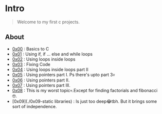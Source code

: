 # Intro

>Welcome to my first c projects.

## About

- [0x00](./0x00-hello_world) : Basics to C<br>
- [0x01](./0x01-variables_if_else_while) : Using if, if ... else and while loops<br>
- [0x02](./0x02-functions_nested_loops) : Using loops inside loops<br>
- [0x03](./0x03-debugging) : Fixing Code<br>
- [0x04](./0x04-more_functions_nested_loops) : Using loops inside loops part II<br>
- [0x05](./0x05-pointers_arrays_strings) : Using pointers part I. Ps there's upto part 3💀<br>
- [0x06](./0x06-pointers_arrays_strings) : Using pointers part II.<br>
- [0x07](./0x07-pointers_arrays_strings) : Using pointers part III. <br>
- [0x08](./0x08-recursion) : This is my worst topic💀.Except for finding factorials and fibonacci🤓. <br>
- [0x09](./0x09-static libraries) : Is just too deep😂tbh. But it brings some sort of independence. <br>